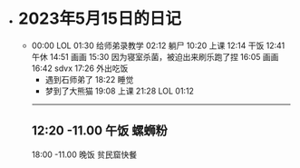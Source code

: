 - # 2023年5月15日的日记
	- 00:00
	  LOL
	  01:30
	  给师弟录教学
	  02:12
	  躺尸
	  10:20
	  上课
	  12:14
	  干饭
	  12:41
	  午休 
	  14:51
	  画画
	  15:30 
	  因为寝室杀菌，被迫出来刷乐跑了捏
	  16:05
	  画画
	  16:42
	  sdvx
	  17:26
	  外出吃饭
	  * 遇到石师弟了
	  18:22 
	  睡觉
	  * 梦到了大熊猫
	  19:08
	  上课
	  21:28
	  LOL
	  01:12 
	  ---
	  12:20
	  -11.00
	  午饭
	  螺蛳粉
	  --
	  18:00
	  -11.00
	  晚饭
	  贫民窟快餐